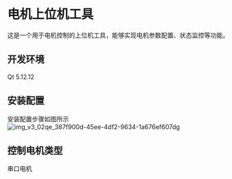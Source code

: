 # 电机上位机工具
这是一个用于电机控制的上位机工具，能够实现电机参数配置、状态监控等功能。
## 开发环境
Qt 5.12.12
## 安装配置
安装配置步骤如图所示
![img_v3_02qe_387f900d-45ee-4df2-9634-1a676ef607dg](https://github.com/user-attachments/assets/205a1f4a-0f63-48f0-a862-7bcbebcd4944)
## 控制电机类型
串口电机

